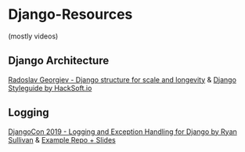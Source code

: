 # Django-Resources
(mostly videos)

## Django Architecture
[Radoslav Georgiev - Django structure for scale and longevity](https://www.youtube.com/watch?v=yG3ZdxBb1oo) & [Django Styleguide by HackSoft.io](https://github.com/HackSoftware/Django-Styleguide)

## Logging
[DjangoCon 2019 - Logging and Exception Handling for Django by Ryan Sullivan](https://www.youtube.com/watch?v=ziegOuE7M4A) & [Example Repo + Slides](https://github.com/rgs258/logging_in_django)
